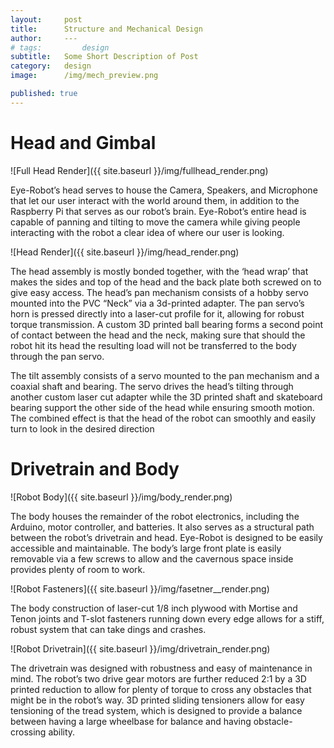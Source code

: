 ```yaml
---
layout:     post
title:      Structure and Mechanical Design
author:     ---
# tags: 		design
subtitle:  	Some Short Description of Post
category:   design
image: 		/img/mech_preview.png

published: true
---
```

<!-- Start Writing Below in Markdown -->


# Head and Gimbal

![Full Head Render]({{ site.baseurl }}/img/fullhead_render.png)


Eye-Robot’s head serves to house the Camera, Speakers, and Microphone that let our user interact with the world around them, in addition to the Raspberry Pi that serves as our robot’s brain. Eye-Robot’s entire head is capable of panning and tilting to move the camera while giving people interacting with the robot a clear idea of where our user is looking. 

![Head Render]({{ site.baseurl }}/img/head_render.png)


The head assembly is mostly bonded together, with the ‘head wrap’ that makes the sides and top of the head and the back plate both screwed on to give easy access. The head’s pan mechanism consists of a hobby servo mounted into the PVC “Neck” via a 3d-printed adapter. The pan servo’s horn is pressed directly into a laser-cut profile for it, allowing for robust torque transmission. A custom 3D printed ball bearing forms a second point of contact between the head and the neck, making sure that should the robot hit its head the resulting load will not be transferred to the body through the pan servo. 


The tilt assembly consists of a servo mounted to the pan mechanism and a coaxial shaft and bearing. The servo drives the head’s tilting through another custom laser cut adapter while the 3D printed shaft and skateboard bearing support the other side of the head while ensuring smooth motion. The combined effect is that the head of the robot can smoothly and easily turn to look in the desired direction

# Drivetrain and Body

![Robot Body]({{ site.baseurl }}/img/body_render.png)


The body houses the remainder of the robot electronics, including the Arduino, motor controller, and batteries. It also serves as a structural path between the robot’s drivetrain and head. Eye-Robot is designed to be easily accessible and maintainable. The body’s large front plate is easily removable via a few screws to allow and the cavernous space inside provides plenty of room to work.

![Robot Fasteners]({{ site.baseurl }}/img/fasetner__render.png)


The body construction of laser-cut 1/8 inch plywood with Mortise and Tenon joints and T-slot fasteners running down every edge allows for a stiff, robust system that can take dings and crashes. 

![Robot Drivetrain]({{ site.baseurl }}/img/drivetrain_render.png)


The drivetrain was designed with robustness and easy of maintenance in mind. The robot’s two drive gear motors are further reduced 2:1 by a 3D printed reduction to allow for plenty of torque to cross any obstacles that might be in the robot’s way. 3D printed sliding tensioners allow for easy tensioning of the tread system, which is designed to provide a balance between having a large wheelbase for balance and having obstacle-crossing ability. 





<!-- [Link to Google](https://www.google.com) -->
<!-- ![Image embed]({{ site.baseurl }}/img/Logo_Fairy_Tail_right.png) -->
